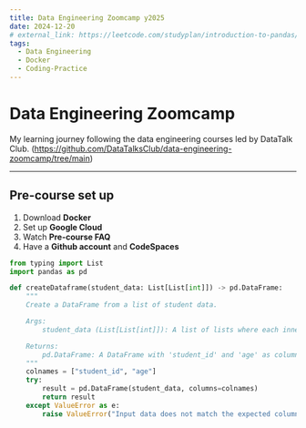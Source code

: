 ```yaml
---
title: Data Engineering Zoomcamp y2025 
date: 2024-12-20
# external_link: https://leetcode.com/studyplan/introduction-to-pandas/
tags:
  - Data Engineering
  - Docker
  - Coding-Practice
---
```


# Data Engineering Zoomcamp

My learning journey following the data engineering courses led by DataTalk Club. (https://github.com/DataTalksClub/data-engineering-zoomcamp/tree/main)

---

## Pre-course set up

1. Download **Docker**
2. Set up **Google Cloud**
3. Watch **Pre-course FAQ**
4. Have a **Github account** and **CodeSpaces**

```python
from typing import List
import pandas as pd

def createDataframe(student_data: List[List[int]]) -> pd.DataFrame:
    """
    Create a DataFrame from a list of student data.

    Args:
        student_data (List[List[int]]): A list of lists where each inner list contains [student_id, age].

    Returns:
        pd.DataFrame: A DataFrame with 'student_id' and 'age' as columns.
    """
    colnames = ["student_id", "age"]
    try:
        result = pd.DataFrame(student_data, columns=colnames)
        return result
    except ValueError as e:
        raise ValueError("Input data does not match the expected column structure.") from e
